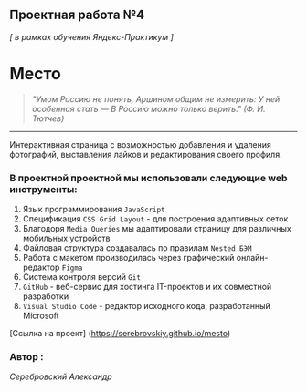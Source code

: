 ## Проектная работа №4 
*[ в рамках обучения Яндекс-Практикум ]* 


# Место

> *"Умом Россию не понять,*
> *Аршином общим не измерить:*
> *У ней особенная стать —*
> *В Россию можно только верить."*
> *(Ф. И. Тютчев)*

---

Интерактивная страница с возможностью добавления и удаления фотографий, выставления лайков и редактирования своего профиля.


### В проектной проектной мы использовали следующие web инструменты:
1.  Язык программирования `JavaScript`
2.  Спецификация `CSS Grid Layout` - для построения адаптивных сеток
3.  Благодоря `Media Queries` мы адаптировали страницу для различных мобильных устройств
4.  Файловая структура создавалась по правилам `Nested БЭМ`
5.  Работа с макетом производилась через графический онлайн-редактор `Figma`
6.  Система контроля версий `Git`
7.  `GitHub` - веб-сервис для хостинга IT-проектов и их совместной разработки
8.  `Visual Studio Code` - редактор исходного кода, разработанный Microsoft

[Ссылка на проект] (https://serebrovskiy.github.io/mesto)

 ### Автор :
 *Серебровский Александр*





